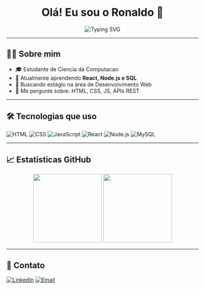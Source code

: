 <h1 align="center">Olá! Eu sou o Ronaldo 👋</h1>

<p align="center">
  <img src="https://readme-typing-svg.herokuapp.com?font=Fira+Code&size=22&duration=2000&pause=1000&color=00FFAA&center=true&vCenter=true&width=435&lines=Estudante+de+Computação;Desenvolvedor+Full+Stack+em+formação;Apaixonado+por+tecnologia+🚀" alt="Typing SVG" />
</p>

---

## 👨‍💻 Sobre mim

- 🎓 Estudante de Ciencia da Computacao
- 🌱 Atualmente aprendendo **React, Node.js e SQL**
- 🚀 Buscando estágio na área de Desenvolvimento Web
- 💬 Me pergunte sobre: HTML, CSS, JS, APIs REST

---

## 🛠️ Tecnologias que uso

![HTML](https://img.shields.io/badge/-HTML5-E34F26?logo=html5&logoColor=white&style=for-the-badge)
![CSS](https://img.shields.io/badge/-CSS3-1572B6?logo=css3&logoColor=white&style=for-the-badge)
![JavaScript](https://img.shields.io/badge/-JavaScript-F7DF1E?logo=javascript&logoColor=black&style=for-the-badge)
![React](https://img.shields.io/badge/-React-61DAFB?logo=react&logoColor=black&style=for-the-badge)
![Node.js](https://img.shields.io/badge/-Node.js-339933?logo=node.js&logoColor=white&style=for-the-badge)
![MySQL](https://img.shields.io/badge/-MySQL-4479A1?logo=mysql&logoColor=white&style=for-the-badge)

---

## 📈 Estatísticas GitHub

<p align="center">
  <img height="180em" src="https://github-readme-stats.vercel.app/api?username=SEU_USUARIO&show_icons=true&theme=radical&include_all_commits=true&count_private=true"/>
  <img height="180em" src="https://github-readme-stats.vercel.app/api/top-langs/?username=SEU_USUARIO&layout=compact&langs_count=7&theme=radical"/>
</p>

---

## 🔗 Contato

[![LinkedIn](https://img.shields.io/badge/-LinkedIn-blue?style=flat-square&logo=Linkedin&logoColor=white&link=https://linkedin.com/in/seulinkedin)](https://linkedin.com/in/seulinkedin)
[![Email](https://img.shields.io/badge/-Email-red?style=flat-square&logo=gmail&logoColor=white&link=mailto:seuemail@email.com)](mailto:seuemail@email.com)

